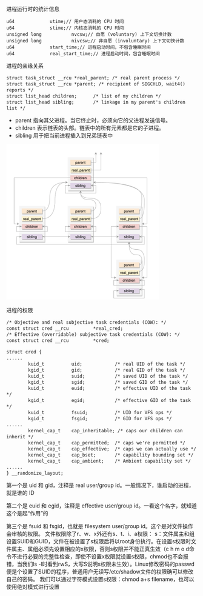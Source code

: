 进程运行时的统计信息

```
u64				utime;// 用户态消耗的 CPU 时间
u64				stime;// 内核态消耗的 CPU 时间
unsigned long			nvcsw;// 自愿 (voluntary) 上下文切换计数
unsigned long			nivcsw;// 非自愿 (involuntary) 上下文切换计数
u64				start_time;// 进程启动时间，不包含睡眠时间
u64				real_start_time;// 进程启动时间，包含睡眠时间
```

进程的亲缘关系

```
struct task_struct __rcu *real_parent; /* real parent process */
struct task_struct __rcu *parent; /* recipient of SIGCHLD, wait4() reports */
struct list_head children;      /* list of my children */
struct list_head sibling;       /* linkage in my parent's children list */
```

- parent 指向其父进程。当它终止时，必须向它的父进程发送信号。
- children 表示链表的头部。链表中的所有元素都是它的子进程。
- sibling 用于把当前进程插入到兄弟链表中

<img src="image-20210703100332171.png" alt="image-20210703100332171" style="zoom:40%;" />

进程的权限
		

```
/* Objective and real subjective task credentials (COW): */
const struct cred __rcu         *real_cred;
/* Effective (overridable) subjective task credentials (COW): */
const struct cred __rcu         *cred;
```

```
struct cred {
......
        kuid_t          uid;            /* real UID of the task */
        kgid_t          gid;            /* real GID of the task */
        kuid_t          suid;           /* saved UID of the task */
        kgid_t          sgid;           /* saved GID of the task */
        kuid_t          euid;           /* effective UID of the task */
        kgid_t          egid;           /* effective GID of the task */
        kuid_t          fsuid;          /* UID for VFS ops */
        kgid_t          fsgid;          /* GID for VFS ops */
......
        kernel_cap_t    cap_inheritable; /* caps our children can inherit */
        kernel_cap_t    cap_permitted;  /* caps we're permitted */
        kernel_cap_t    cap_effective;  /* caps we can actually use */
        kernel_cap_t    cap_bset;       /* capability bounding set */
        kernel_cap_t    cap_ambient;    /* Ambient capability set */
......
} __randomize_layout;
```

第一个是 uid 和 gid，注释是 real user/group id。一般情况下，谁启动的进程，就是谁的 ID

第二个是 euid 和 egid，注释是 effective user/group id。一看这个名字，就知道这个是起“作用”的

第三个是 fsuid 和 fsgid，也就是 filesystem user/group id。这个是对文件操作会审核的权限。
文件权限除了r、w、x外还有s、t、i、a权限：
s：文件属主和组设置SUID和GUID，文件在被设置了s权限后将以root身份执行。在设置s权限时文件属主、属组必须先设置相应的x权限，否则s权限并不能正真生效（c h m o d命令不进行必要的完整性检查，即使不设置x权限就设置s权限，chmod也不会报错，当我们ls -l时看到rwS，大写S说明s权限未生效）。Linux修改密码的passwd便是个设置了SUID的程序，普通用户无读写/etc/shadow文件的权限确可以修改自己的密码。
我们可以通过字符模式设置s权限：chmod a+s filename，也可以使用绝对模式进行设置
